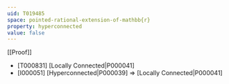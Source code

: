 ```yaml
---
uid: T019485
space: pointed-rational-extension-of-mathbb{r}
property: hyperconnected
value: false
---
```

[[Proof]]

* [T000831] [Locally Connected|P000041]
* [I000051] [Hyperconnected|P000039] => [Locally Connected|P000041]

